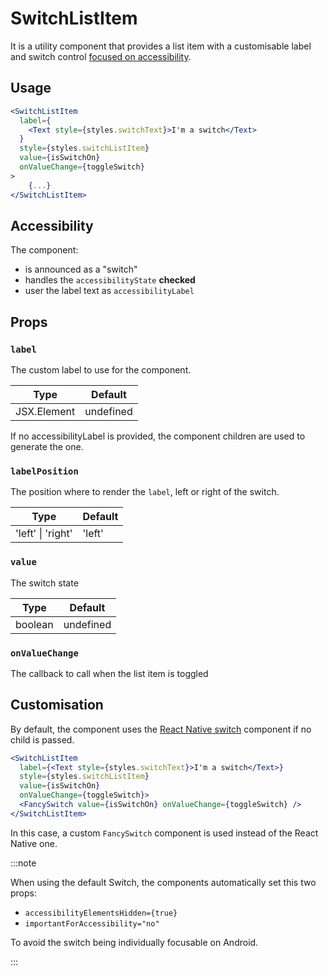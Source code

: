# SwitchListItem

It is a utility component that provides a list item with a customisable label and switch control [focused on accessibility](#accessibility).

## Usage

```jsx
<SwitchListItem
  label={
    <Text style={styles.switchText}>I'm a switch</Text>
  }
  style={styles.switchListItem}
  value={isSwitchOn}
  onValueChange={toggleSwitch}
>
    {...}
</SwitchListItem>
```

## Accessibility

The component:

- is announced as a "switch"
- handles the `accessibilityState` **checked**
- user the label text as `accessibilityLabel`

## Props

### `label`

The custom label to use for the component.

| Type        | Default   |
| ----------- | --------- |
| JSX.Element | undefined |

If no accessibilityLabel is provided, the component children are used to generate the one.

### `labelPosition`

The position where to render the `label`, left or right of the switch.

| Type              | Default |
| ----------------- | ------- |
| 'left' \| 'right' | 'left'  |

### `value`

The switch state

| Type    | Default   |
| ------- | --------- |
| boolean | undefined |

### `onValueChange`

The callback to call when the list item is toggled

## Customisation

By default, the component uses the [React Native switch](https://reactnative.dev/docs/switch) component if no child is passed.

```jsx
<SwitchListItem
  label={<Text style={styles.switchText}>I'm a switch</Text>}
  style={styles.switchListItem}
  value={isSwitchOn}
  onValueChange={toggleSwitch}>
  <FancySwitch value={isSwitchOn} onValueChange={toggleSwitch} />
</SwitchListItem>
```

In this case, a custom `FancySwitch` component is used instead of the React Native one.

:::note

When using the default Switch, the components automatically set this two props:

- `accessibilityElementsHidden={true}`
- `importantForAccessibility="no"`

To avoid the switch being individually focusable on Android.

:::
